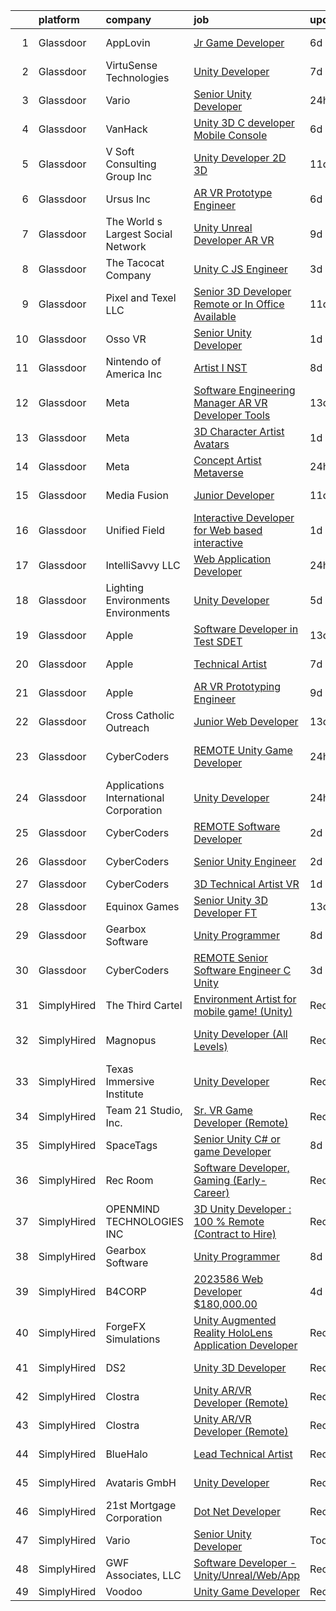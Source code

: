 

|    | platform    | company                                | job                                                                                                                                                                                                                                                                                                                                                                                                                                                                                                                                                                                                                                                                                                                                                                                                                                                                                                                                                                                                                                                                                                                                                                                                                                                                                                                                                                                                                                                                                                     | update_time   | location             |
|---:|:------------|:---------------------------------------|:--------------------------------------------------------------------------------------------------------------------------------------------------------------------------------------------------------------------------------------------------------------------------------------------------------------------------------------------------------------------------------------------------------------------------------------------------------------------------------------------------------------------------------------------------------------------------------------------------------------------------------------------------------------------------------------------------------------------------------------------------------------------------------------------------------------------------------------------------------------------------------------------------------------------------------------------------------------------------------------------------------------------------------------------------------------------------------------------------------------------------------------------------------------------------------------------------------------------------------------------------------------------------------------------------------------------------------------------------------------------------------------------------------------------------------------------------------------------------------------------------------|:--------------|:---------------------|
|  1 | Glassdoor   | AppLovin                               | [Jr  Game Developer](https://www.glassdoor.com/partner/jobListing.htm?pos=125&ao=1136043&s=58&guid=00000182868868218d8c4b9285a2ecc3&src=GD_JOB_AD&t=SR&vt=w&cs=1_00367e95&cb=1660114463095&jobListingId=1008051641868&jrtk=3-0-1ga38gq2di7kt801-1ga38gq2rkf16800-fda8f61a3c975519-)                                                                                                                                                                                                                                                                                                                                                                                                                                                                                                                                                                                                                                                                                                                                                                                                                                                                                                                                                                                                                                                                                                                                                                                                                     | 6d            | Palo Alto, CA        |
|  2 | Glassdoor   | VirtuSense Technologies                | [Unity Developer](https://www.glassdoor.com/partner/jobListing.htm?pos=107&ao=1110586&s=58&guid=00000182868868218d8c4b9285a2ecc3&src=GD_JOB_AD&t=SR&vt=w&ea=1&cs=1_778a1426&cb=1660114463093&jobListingId=1008047228085&cpc=F583A5AE0DDDFE3A&jrtk=3-0-1ga38gq2di7kt801-1ga38gq2rkf16800-621427e7806805ff--6NYlbfkN0CpTNcpmE4ij7sr_GPl7QJj6yehPG-kupSZfEdlJHm76PKMSXsSIq1med5BFIxC2pZRXqm2VLhN_XbCcerIOVWZ8h7ETYPARzSmbixQ7aLqpwonWBBh4rOL5Pp18dClbLthA8o-qLqLkUEi2BTeLU_x2fiKe0OI9IDJADdrOVWZeSJnfIngeVvcG4qEWq4Fni1pAod7MvXCtCCk_HWJzmRXQ2Gim-VP7zq8kVsDMn3gztunt4mmC87LCiD3kAxSmsd4jQRsv9c5J6qbHR_9jmsAsxVI39eeY8DAD-T9HHfDTTz-Z9SNYEFQwQqyKc-8uxRMAHeEy_m2j2FhwRcg_-RNwedWytGaxAClzZ3b6OvLlBmfmM4kfwMgsfsI-gMFWq6h8uT-K9zwG4phNpH-i7v9z8eOMHuZErZylqQn_eSP0g-03Wxx4WVqr4ncX5kvINUpVb4OXpjABd7ms4Eh0csPhbSa0Y2S8df2IgP2Hd_XnDR3sImiWdT_)                                                                                                                                                                                                                                                                                                                                                                                                                                                                                                                                                                                                                                                              | 7d            | Peoria, IL           |
|  3 | Glassdoor   | Vario                                  | [Senior Unity Developer](https://www.glassdoor.com/partner/jobListing.htm?pos=102&ao=1110586&s=58&guid=00000182868868218d8c4b9285a2ecc3&src=GD_JOB_AD&t=SR&vt=w&ea=1&cs=1_cb64d0fe&cb=1660114463093&jobListingId=1008062790888&cpc=D3E44275D43A938E&jrtk=3-0-1ga38gq2di7kt801-1ga38gq2rkf16800-c89ee2d4d892d51c--6NYlbfkN0A4hgeKHdLyHgzaskNEvl2xXMVaueUT71iJOYpLYISQUNEgeXQU2XwMksXKB-ZEcS_nrjQkb9tY7cNwpzZAgY8QLLlxTXlx_vima-h3Nqv1_wg_qCQyY_50ebdNgchgoaoCBtak_EGN9UwMaBXJMlS7pNt-nnkN7A1ZpyCyL1YhPRC9RWodx4YYnCx39uMKTA2nnra6l_pldElRSNTcg4K_IAS9uVDzbRadLBFyTfkc5J44aVT_-REKAd6GX3DaY9TlNWSBmn0Yyivartr6Z8FX9akCYoJMXbiKHSUK7gGVnVGWqiCO8XD4Uxg1fxLip-z6GUUf6lfvz54eactGxHsoB6sLX6yAohsCYD7buJxEBfIHTA5dVFvAhPydarZjqZYNoRm_Z3QdO3wNQJWV3_0ss7gYruQR5RCyg403QxAnvg4n1cBYea8zeULeZl9aGXwF-hejkVpX0vzoCaWXXO69qwWJ8fictZgzwk_VLmChOf8d2f9zeQIFSMfv1hNWERTJZdof4fzSKg%3D%3D)                                                                                                                                                                                                                                                                                                                                                                                                                                                                                                                                                                                                                           | 24h           | Remote               |
|  4 | Glassdoor   | VanHack                                | [Unity 3D C  developer  Mobile  Console ](https://www.glassdoor.com/partner/jobListing.htm?pos=124&ao=1136043&s=58&guid=00000182868868218d8c4b9285a2ecc3&src=GD_JOB_AD&t=SR&vt=w&cs=1_96320f21&cb=1660114463095&jobListingId=1008051124648&jrtk=3-0-1ga38gq2di7kt801-1ga38gq2rkf16800-a96022679cd9fd57-)                                                                                                                                                                                                                                                                                                                                                                                                                                                                                                                                                                                                                                                                                                                                                                                                                                                                                                                                                                                                                                                                                                                                                                                                | 6d            | New York, NY         |
|  5 | Glassdoor   | V Soft Consulting Group  Inc           | [Unity Developer   2D 3D](https://www.glassdoor.com/partner/jobListing.htm?pos=115&ao=1110586&s=58&guid=00000182868868218d8c4b9285a2ecc3&src=GD_JOB_AD&t=SR&vt=w&ea=1&cs=1_d15d69b4&cb=1660114463094&jobListingId=1008038008594&cpc=654405A9B1E0A9F5&jrtk=3-0-1ga38gq2di7kt801-1ga38gq2rkf16800-9a4a01b372ff3881--6NYlbfkN0D9RE-Si7ybiUgDiZLiiQYmpNk9Vbzm2gLbPAQW_p1zE3jUynzuC9mQeE4jvLF4MlSm36CescGx2H9d3YI0fVAn5prwo-RLWQRl_iwMVkZ6WLNFpLl_y3iVO_S9d5oC2ltUQyL-xm9HKGpi3r8xf5SsrsFpcevLABNYdw2hIoCqPNudL4vGDMg1vQ5sm9-v3Cvihdv17aoi36cmkJo0MUNM5JpuwZPrAXpl6cAT55OgdfknseMocjaGM7nyVaH15DhMPjRCsmlhb_ztD_Yq09Q5-S0dLxYG5OTtmoBrPyKRw51PbjrEBOnVUuhtzu-1qapAwCkBN1dFVChZzFLEAVV5E4lTVlo5c78B4LTDiGxI3wCqtEOAqSJVwa6-sN0ErWnyGjLXBk9Wg8Ptvm3_zuGt2UynBtvwJSfxpwKjT8gDuR9oasYryE8ZM8XIjRx9qlPYde6ngo6UzqLuD1UlguOhzZOrMDyKWT5KbBRclyJrRHNCq1g79h8dYWx73UzrS2o%3D)                                                                                                                                                                                                                                                                                                                                                                                                                                                                                                                                                                                                                                        | 11d           | Oakbrook Terrace, IL |
|  6 | Glassdoor   | Ursus  Inc                             | [AR VR Prototype Engineer](https://www.glassdoor.com/partner/jobListing.htm?pos=113&ao=1110586&s=58&guid=00000182868868218d8c4b9285a2ecc3&src=GD_JOB_AD&t=SR&vt=w&ea=1&cs=1_a73fcb3f&cb=1660114463094&jobListingId=1008050504524&cpc=42BEC95245890617&jrtk=3-0-1ga38gq2di7kt801-1ga38gq2rkf16800-676b17f24b5cec8e--6NYlbfkN0CT8vBT9H5mqECx2dfLV_FONLPDKpIRssxVwtj05Tmm4rA5I0VNOPdM1oYsK66ov5oeU1vn-T2BI8ztXGS97o12IFvk4488l3DTvol4EnNmos7vPDsIF4M1XmYlU4dn1Nsnus1ZaIBo6ETGQa2zZqKAHTHfC4ASFGZ6UE8aWyeWDYi9rIQsDJkXDhBQ-EROLr0fb8Urot8Am6Pv3mP8JgpyUvE3FPwrS_yS70cetbrOOtJ_SPeHiBBZAC_GZSOloUIMePftOWvROVJQXz0-77NLsiIUkuVazbWfKq_WSzvmb71JMa4BAmU7-cnh56FvbtV4UIhOasHTjqG9dSax_sx0Bw_Vocd7v_JZmwl6WsWMCBeDFc0FyN4i7Ze4f4LQ_f81JEWkW-28kac72DlvIvmoBu4byGGJlbrszBeaNj-YXpn3Zyv9RJ6ngkqOgcA4-eBt7lGvuPd8ry2k2Hywts2vf4KxOh9BqC0ZWtDkuoC9UAzEJWpZkSaingmbjI_N1OCL5RgYnbNSB4MQVucOG-FTazOUQ10ZzSeh4hsk8Vzdub-cHuDbtb7iVfIQJblL3RR9WZn1zC5ttG6i_MMQVlNmpVMAehmlohK8zXqtLK41EvZMr_W9lE3zVUaZFsnYEEqGA1NOk8l1kvcD1l2IqbOdIk3D2jhNefIVXF8MVN6o0BvCubo7ANpcfa_jcNwmjCQ1PBEuJqGyLC2mVSUY1oWJj7C9jD46wdLRiDI9oq4xxe4yyqmTabdaYvKVNYeebqjSeQKnWITeXR2jMOW419ANaug_unMLmaVpVbB3OFMnRGyz4fSIoNDfhc5CUIDNIZShe_5H4dnq6_RbgPCZL8C64pdId8DqVEF9KueJkmoosONHCLPHbsZtVx2FeRjCp0o6z7hvwUP87rA5-mEVdOEJrEayfy6PJgerAj8xg8Fkzl1VKsXQmS5qvDow7S_vmewIWbw77qSZeR0fWc5MlRxuKFn5CHdcP4c-4Kaw4bNi2jlXN--RFOjhbtKk6tP7KH0%3D)                                                                                                       | 6d            | Burlingame, CA       |
|  7 | Glassdoor   | The World s Largest Social Network     | [Unity Unreal Developer  AR VR ](https://www.glassdoor.com/partner/jobListing.htm?pos=112&ao=1110586&s=58&guid=00000182868868218d8c4b9285a2ecc3&src=GD_JOB_AD&t=SR&vt=w&ea=1&cs=1_b988d1c0&cb=1660114463094&jobListingId=1008042375696&cpc=7F6F94E2229B3AB5&jrtk=3-0-1ga38gq2di7kt801-1ga38gq2rkf16800-f494ee243d38d501--6NYlbfkN0DSgjPPcnEdvoK3uuxfISLALE6pB1FR7YSHOr_tSg5_QGIhoz_2VqUepdcKLBLI_zRVnZbHpaOUUg4zxA3YNJqfgCq-9o0liKzrVYmTrr_XDVnqIg3IFXNOjuKyMfftGZmcup85RVP1_M3P6WAr9I7CFCQ97cF5i0P5r4PJSMbs2tcTlq4Tns38mXYQ2G99_fYkF4tRFG9nAGlNipDd--tRJ10KEcCCbLI8gACvYXz0yZCVJvpCQx0mdx3wKuVrBdaLiNOWGIqrSQXGYUsz57lyl-5zLEr7yAgA9RjL6sjbmcrZ9ex-5WgR8LiwOa4CiBeNd1P8O1G3ngD04NjdczdmRSQXLSTQegw3ABIQK26WQQdmbMIOygatBxN2_S_0kqQ-8XY2wzNwjfW5D9a7X2KgJC-UzSCCZ2FkyDtmLzaL4JdBxbDQE7dvdexg5qDNRS6wlP75_RwZW4S0MugynzH-RWqmTUhVwDtpmmj6JSeR9Q2LANVCOjBIxPGQMOmH9ZDb204CYGhiO3Ltr6HJwPAZVlVQYMuflGhGxb_UNOQ2PWJJzJczP9PoNesI6bNFlhRRhvg1NEMReMctJJT9WoGu)                                                                                                                                                                                                                                                                                                                                                                                                                                                                                                                                               | 9d            | Sausalito, CA        |
|  8 | Glassdoor   | The Tacocat Company                    | [Unity C  JS Engineer](https://www.glassdoor.com/partner/jobListing.htm?pos=122&ao=1136043&s=58&guid=00000182868868218d8c4b9285a2ecc3&src=GD_JOB_AD&t=SR&vt=w&ea=1&cs=1_f5193a9c&cb=1660114463095&jobListingId=1008057460941&jrtk=3-0-1ga38gq2di7kt801-1ga38gq2rkf16800-07c20407f2c8a3f2-)                                                                                                                                                                                                                                                                                                                                                                                                                                                                                                                                                                                                                                                                                                                                                                                                                                                                                                                                                                                                                                                                                                                                                                                                              | 3d            | Remote               |
|  9 | Glassdoor   | Pixel and Texel LLC                    | [Senior 3D Developer   Remote or In Office Available](https://www.glassdoor.com/partner/jobListing.htm?pos=129&ao=1136043&s=58&guid=00000182868868218d8c4b9285a2ecc3&src=GD_JOB_AD&t=SR&vt=w&ea=1&cs=1_a9a188c2&cb=1660114463096&jobListingId=1008038831400&jrtk=3-0-1ga38gq2di7kt801-1ga38gq2rkf16800-f70f6389c13fdc4d-)                                                                                                                                                                                                                                                                                                                                                                                                                                                                                                                                                                                                                                                                                                                                                                                                                                                                                                                                                                                                                                                                                                                                                                               | 11d           | Remote               |
| 10 | Glassdoor   | Osso VR                                | [Senior Unity Developer](https://www.glassdoor.com/partner/jobListing.htm?pos=128&ao=1136043&s=58&guid=00000182868868218d8c4b9285a2ecc3&src=GD_JOB_AD&t=SR&vt=w&cs=1_2ae56cf8&cb=1660114463096&jobListingId=1008060831234&jrtk=3-0-1ga38gq2di7kt801-1ga38gq2rkf16800-a6327ebfa0ccbba5-)                                                                                                                                                                                                                                                                                                                                                                                                                                                                                                                                                                                                                                                                                                                                                                                                                                                                                                                                                                                                                                                                                                                                                                                                                 | 1d            | Remote               |
| 11 | Glassdoor   | Nintendo of America Inc                | [Artist I  NST ](https://www.glassdoor.com/partner/jobListing.htm?pos=123&ao=1136043&s=58&guid=00000182868868218d8c4b9285a2ecc3&src=GD_JOB_AD&t=SR&vt=w&cs=1_fc0bb25e&cb=1660114463095&jobListingId=1008045411369&jrtk=3-0-1ga38gq2di7kt801-1ga38gq2rkf16800-1ecfadcba2738101-)                                                                                                                                                                                                                                                                                                                                                                                                                                                                                                                                                                                                                                                                                                                                                                                                                                                                                                                                                                                                                                                                                                                                                                                                                         | 8d            | Redmond, WA          |
| 12 | Glassdoor   | Meta                                   | [Software Engineering Manager  AR VR   Developer Tools](https://www.glassdoor.com/partner/jobListing.htm?pos=104&ao=1110586&s=58&guid=00000182868868218d8c4b9285a2ecc3&src=GD_JOB_AD&t=SR&vt=w&cs=1_6e5909ad&cb=1660114463092&jobListingId=1008033314231&cpc=AF02A54CD0F60729&jrtk=3-0-1ga38gq2di7kt801-1ga38gq2rkf16800-2b621683bd873ed9--6NYlbfkN0DYl4UJW4r1Vl7FEn6T9F-rD9lpC-0oMJVSiWjK_MGUd8e8cHXcpv6KPyjLHZEfqkU7WcSZuXbmZfIUhhQ_HFC5L9AvTXuL3VHBavrUq3c4Mw-5YietqrUjyiCjTMKXU0rAyjymil50WMpzrjIuTkp2EReeXYNeQBhc0YOnDi-DVMWBl_Z0NF7SoX3QJwYOsggW4o_4BNEeicXfndjgl0T7iqUDn-RZ3j7DGdMtr4WCAEb90P4Wf6it5uCSAu-76Pl6HVVbXO8-yXgjOLL61WFENn_I2dvCb7_WWI0QLfmQZKOzyHMTGag23T6CuW-0SeCRBb_Rg-OqT90-_l_wRmFFwpJXYTQ1WOvKBuM5E5Au-GuT9JAasT9krIzg9j8w7qskA8PIvHyyTrlBQthiIJzs327-JDyHdTl03N3mMpJjn1QEKEMUta82lzS-pnLSd7uajTOYmsVTLgaQlb5ySO8KiF85q4LBJ2I506OUU4a8_Rc6PkZPNGlwYRaeGqrTtI_zXjMb3m1p0yG0bzFW0ZuRee3CA30DpW0o4byvgQcf16mxHIitnN8Smt3RJEz4I5UM4jqmtUbPqVHrvaBHKwqFH1q3qtry9R1rrP66n_1L5EjxIEIFchpgp8vXemDbVNOd40Ze3LKPHiTE1tPoKfllo_PYnHkbVudMdIPBQSLpi3VOLHWjwfnAH_L-eBdg6obd5HYny24ViC4TP-AzoOOSI_UGQaIme55DirFjfhQwQSZuyVxaGZL2IkOI37fo_PhoR9L6FLs4eogfz-1DbEP7qSIM-gloVC9yLAeCzQNNtTBQJE9ZgCmtdRVdwr7ZloisB3PIH96qF7v1ejImuwlFCclibhVbWwBwg2yMDzI1MOlFVuUDD5bGjSNeWg5Ia_uEEECN4tY9GMndvIor6uP6qS2nKh01DJ60RlhyWp_PlELGPohkoznyIF4PPUU7sX_JB9i01ClTVDhns9KmXKEojLrHRNGQq5brLeyblrE81vMQunIw0ZXip-qSWwvghbtSGIpGoOTx2l5kl8g8LtUra59byOGdmPeNF3keSEXgdZdCby2a48iwwJhCTS3tdYJHriF6LFQMXQ%3D%3D) | 13d           | Remote               |
| 13 | Glassdoor   | Meta                                   | [3D Character Artist  Avatars](https://www.glassdoor.com/partner/jobListing.htm?pos=105&ao=1110586&s=58&guid=00000182868868218d8c4b9285a2ecc3&src=GD_JOB_AD&t=SR&vt=w&cs=1_e66084b3&cb=1660114463093&jobListingId=1008061777966&cpc=87A0A889578C8297&jrtk=3-0-1ga38gq2di7kt801-1ga38gq2rkf16800-42385de9be05d970--6NYlbfkN0DYl4UJW4r1Vl7FEn6T9F-rD9lpC-0oMJVSiWjK_MGUd8e8cHXcpv6KPyjLHZEfqkVDT8BL02zSvDOFgY_TTPFfcsfb90mC8bVqyuMPVNeahIMSpreFDcArnyZCD3rMbijFTY1J5mOR9XF2sJuhoD64xxAaVVYOT5pOL1XxGsCl-_r0lPkXyM5euDLqQtY7xcSL_KSQMLb-KYqvW7iyRfB__FrbJGUsuZRj3vbovjYSV5I0AJoCagyxzPX2-wrDpaPfK4hmqFFA4XiOARRrueMN-FlhbQPTujjQ0a_WGOB9bW20v-YHc3qFu1-gttue5XKyKy5fhHmjYcWXsmg_aQpoxLWPWmHEdXbWUHiHW1RUWh8QAZAGqdwHgRYyjXHU8WBNnOGHFlXxshg6h7117vi_83GJwJtKIilxM92GZCDp_P3MqHVYJUQkRnDJLto-PCPXJoit-jzEuX6g4Puk_tXQBajprd2JAvV4gkYEpfwzfyrhqQTCFs8VT8Zve6vdg5lpj1S6xWZxjp8q8hqZ1hStOqfMqX-0nOXs4QFoDkWGokKw4wD8Q63zaIgAa3_sZ2MkRtGN2frU6G8FIrve27BS6GoVcn3CJBrr7YFWxB2wB6D_Cypc7rjt028eWLan23unhhYc-zpuqs8A7z3Vz80etgxykJz3cBLyoo0cVKYilTyoKr2qOV1YKuLBbq09c014NeLcW3kurnvp_pR2jWxeku4QiXZrqRBtq-tDx3WfiE1UuhAfVCnCXgAQ2RN6InOa7q_6JecZ4G_5CLOUxZZgFQhVGjgG12SMay86S7O3nMHlP55fsHKoN0Yh00HAO8vPuV2bNI02iXasYZa4aEMoSlkWnaje6WnZjJrI-V4oseVyfRV50zTPfM7VMEo-kAhDatcaA2mie778Ny_UG9hKpZ0dHPJOVS-Uifwh0cAHgPzrssGVHgIy_R4syxkHGH8qMRMMcvYl5owR3I7VSThsBeDjmZlLhQ0TWxdoDZxuSVnDfR7gxLsf71J3iS0LOOz89NglP3tWG3AxA3lc7NRUG0RwuYzoIPqOBpUz5zFEJSpWFSJfp0ba5-TqR3ZQ1SQ%3D)                                        | 1d            | New York, NY         |
| 14 | Glassdoor   | Meta                                   | [Concept Artist  Metaverse](https://www.glassdoor.com/partner/jobListing.htm?pos=101&ao=1110586&s=58&guid=00000182868868218d8c4b9285a2ecc3&src=GD_JOB_AD&t=SR&vt=w&cs=1_62a98d7d&cb=1660114463092&jobListingId=1008062809203&cpc=BA15C3E50D27FFE8&jrtk=3-0-1ga38gq2di7kt801-1ga38gq2rkf16800-21b4a9c53fc00ad9--6NYlbfkN0DYl4UJW4r1Vl7FEn6T9F-rD9lpC-0oMJVSiWjK_MGUd8e8cHXcpv6KPyjLHZEfqkVUDhkK4Kfk9FNDVhCistG_1PasObYFA1LkjSV7r4mwKrDPv6XzllAehShRQV7DTwK399fCAM-OYpZU5BTi8U_JHL4MGo27kKcJf6pmXn8rbG651jinxQQ-tkIwtQdXDwmHJHrYWOuNrJFaanTRzd1CfjTY98b7HA6AZNVs0NFaIxZNA1BzEulBxw7CzDQ_JPT-NMub0BcUCSDKYex4H2s6MMQ0ldixOcuMBgtP3sLa659MTJCIOB3Wj1biT1PpyRsrJPys3c3xIWMybj3Tf8e7mfGd8cQGpu-fEF03Q0j3q7K-LowGwJmMJsNYmMy6Z7TbqCgXLSyAaJ_M0EIfeOQBbHp4OtrLzzLFbufRYrR1n6ayCWbA4xZ3Kn09gIwRNpRAOzlgZZ4gCEGO8JeQ6GMZYb_GdzPNo23bYRakKLpQB8u5ypPze9_6l7HnA55NSJ2X4Nse8Bz6tctZUljKJrWaB3QWs18URwGVno4jLOz3Mu_WFoeU2sfraUpxpJFoVU9Apt2208r443C3nS4XLxraDLmC6bTPIvCd4EUjryBrtqc1gOzn1tdGld1ONuCxqAelxe-aJ9GzwStFy2wo6ouughGTqIYvFw3sskxclR1LuZlyCn8kVeb6cYLPxujEVPu-7lrd1LGdFSTGLW58o4lIh84S3AbYHQlYlLnDl1Wl0TIBq6plT0px67pjPwwy0J7bwDNJGSCJyx6gnW2onWkUjetr-aV4a5by5fabgui-VVbS_spJqazMygNGnDhBmjyP6PHtBXzGL4NfSbnxFPxsCf1k7wHEl-v0Q6lQwao5rlggpjtn5LJRZH7KtEGAbzn18kHAAd8SWsz6XlLLHYG3MB1B0nIJUsmmBrIaDNgILjE5dQuEvJCAeXDV1v_f0y1HaJiiXqW2ieuNmtoc80VO1TexRZzPxyTh3wWmtO20NaHClMs-41JkdsmCm9bbL9-Uoj1j5SNWjraYPI_buyJd7KuyggIIRSFFxStEnycuivzFVgM_0XslE1eYPLaDZ9w%3D)                                           | 24h           | Remote               |
| 15 | Glassdoor   | Media Fusion                           | [Junior Developer](https://www.glassdoor.com/partner/jobListing.htm?pos=127&ao=1136043&s=58&guid=00000182868868218d8c4b9285a2ecc3&src=GD_JOB_AD&t=SR&vt=w&cs=1_826049f0&cb=1660114463096&jobListingId=1008039143147&jrtk=3-0-1ga38gq2di7kt801-1ga38gq2rkf16800-c19c19860d859311-)                                                                                                                                                                                                                                                                                                                                                                                                                                                                                                                                                                                                                                                                                                                                                                                                                                                                                                                                                                                                                                                                                                                                                                                                                       | 11d           | Huntsville, AL       |
| 16 | Glassdoor   | Unified Field                          | [Interactive Developer for Web based interactive](https://www.glassdoor.com/partner/jobListing.htm?pos=106&ao=1110586&s=58&guid=00000182868868218d8c4b9285a2ecc3&src=GD_JOB_AD&t=SR&vt=w&ea=1&cs=1_aed6872f&cb=1660114463093&jobListingId=1008060772578&cpc=59DEFF8D475298C3&jrtk=3-0-1ga38gq2di7kt801-1ga38gq2rkf16800-1b2366b672c21547--6NYlbfkN0CNayYzF1mBaI40OgT78t3Q2d9IxlwDzhsYR4HK7epYUURqj7ThGxATAS9R-8Juk-lLjXUH1vzl_GW3Hb_J1W6lBHz62mxiYcb8F7Pij7qbDoWlrx3pPDFeUvepVpLmQB-AczCvJ_jSv9hWJ5yoq_vWdne0FQnxlFPdgw22rzTO0Cp9k0GE9MQMP5nQD9l63Z_SNaZap4-7ULdnleMckEX-7B5Sqk5uizjq2aisDYd5ZNaM9M4_QjQeTS6ODmK_gtc_jFH60Nq3KyVvHBww0X0KctWmOf7I1_mIXbPdWUED1RFuc0SZPYVAWNfvwb3f6ZeT7kEh3mbUWvAGEuGYVEAmcmsjnWFUinJhn08uMuQw9Ot0_QrrzzYu4HbczrkAk6akGUnxkv0XciYeJvYzgZ3IuV22mHQGxhell3mHUSRcYOupmyBEVkmCO2shWW68NEd0WAsJFaJ7CBV3OGkjhB6nVjXzSxjGSW1p8ktHgnkgF-2nxD0xJIPdRNkklNvHNJo%3D)                                                                                                                                                                                                                                                                                                                                                                                                                                                                                                                                                                                                                | 1d            | Remote               |
| 17 | Glassdoor   | IntelliSavvy LLC                       | [Web Application Developer](https://www.glassdoor.com/partner/jobListing.htm?pos=121&ao=1136043&s=58&guid=00000182868868218d8c4b9285a2ecc3&src=GD_JOB_AD&t=SR&vt=w&ea=1&cs=1_225b450b&cb=1660114463095&jobListingId=1008062844748&jrtk=3-0-1ga38gq2di7kt801-1ga38gq2rkf16800-f744866fc19f4fb4-)                                                                                                                                                                                                                                                                                                                                                                                                                                                                                                                                                                                                                                                                                                                                                                                                                                                                                                                                                                                                                                                                                                                                                                                                         | 24h           | Remote               |
| 18 | Glassdoor   | Lighting Environments   Environments   | [Unity Developer](https://www.glassdoor.com/partner/jobListing.htm?pos=119&ao=1136043&s=58&guid=00000182868868218d8c4b9285a2ecc3&src=GD_JOB_AD&t=SR&vt=w&ea=1&cs=1_807d8244&cb=1660114463094&jobListingId=1008053450591&jrtk=3-0-1ga38gq2di7kt801-1ga38gq2rkf16800-0086498e20b0cd56-)                                                                                                                                                                                                                                                                                                                                                                                                                                                                                                                                                                                                                                                                                                                                                                                                                                                                                                                                                                                                                                                                                                                                                                                                                   | 5d            | Remote               |
| 19 | Glassdoor   | Apple                                  | [Software Developer in Test  SDET ](https://www.glassdoor.com/partner/jobListing.htm?pos=108&ao=1110586&s=58&guid=00000182868868218d8c4b9285a2ecc3&src=GD_JOB_AD&t=SR&vt=w&cs=1_2737aa8a&cb=1660114463093&jobListingId=1008034378648&cpc=AC285F3A3ECA6BB0&jrtk=3-0-1ga38gq2di7kt801-1ga38gq2rkf16800-726f22b361884af9--6NYlbfkN0BvKrLyj5gPmtZO9T8euul8TCxuuKNOtzRJOomxnwSEodTz2Bc-sPZlt2Zgji_QUXFh8lrwF8Js18PHgQnPecDn_abInt7DVGxWbyJtOo5jcDgWq63OnqtScIJaaidH_cjM3L1gbD27ffd0TH8waNdHPMaEJV_A1RAT_dSJnbrKBhlS7sJPe-PIRXUn9VZ18YLHbZ8F1-n3nsjgb6D2J3WYgciEEfVggYAJ4GC_HwRzOhNk3LTR94CHMqaq5qA3haK-dy2GSQjow4_z2H5giY-vg7-f-jcRKhPFAjwIRrRyAtkbwxh0aTBk85WhLcI5CSTbtIo30rTxmZF32V9WpCkPj3WGrKAI74CM-wQeE9HuDYlyUu-SIZ-S2TyxowM83hnlKXoO5nZM8BCEhlrBlsURpcnuI87lDuclO05GUd9HWxnF2Uz6Mk52hDNGAp2dsKScznXtgmM-mzwxCNFf6DREBiNSxOb68E_8PGtaznOw5fQBWRZe33JFvHs2guRXc5e6-ddefFcOt3hY6O22-8liyOukjd4kw2IKyotRmiTq-h9Uh0178u1zmIDuHqnIAB80riYua-buGh7GI8jDtodoTYcqPWJ_JVFjJWGJfw7I9d_gQeOnArb8-Nz4-MoexJcHf3zZa1MAZohOqEDo3npvXuBcmd00YA0em38BWwfTwWQ33cVfGMd19DbtymRLbfpRTXW6r0MCMxF03lQ0rB_zr7N6S5_s75zXU1YAy0DmvnZXObhAaxR5IYV1XRAvAVii0e9GSqBzbtsmDQaKc5b0BLoVlVsxVdoPSiHmtpSvSmZS08ygbPkDULWsIN6LzBp9UMj5z5gkfWOiY4-XuxeBv5sURp667SPrXZqe1EoQVO8SzHSwsxmwQQq6t6-L2WTGn1ZkFlq05dRxrUKf1pZJo-J7TJUnzEcgOQoJCzn3foNBYpKuEABD3Gfoetu4_ogduXdsemwC9PBl2Ecu0LUs)                                                                                                                                                 | 13d           | Cupertino, CA        |
| 20 | Glassdoor   | Apple                                  | [Technical Artist](https://www.glassdoor.com/partner/jobListing.htm?pos=110&ao=1110586&s=58&guid=00000182868868218d8c4b9285a2ecc3&src=GD_JOB_AD&t=SR&vt=w&cs=1_ce4c02d8&cb=1660114463093&jobListingId=1008049134439&cpc=AC285F3A3ECA6BB0&jrtk=3-0-1ga38gq2di7kt801-1ga38gq2rkf16800-85fae6a6c4836f05--6NYlbfkN0BvKrLyj5gPmtZO9T8euul8TCxuuKNOtzRJOomxnwSEodTz2Bc-sPZl5OJ9R4TJsNd5tzvmuj0dZdRfvorjr3zd40LLU5zpu-a6g_8q0a3Uw1Xm7vBqWEagQjeAUwfe3pKpxmOKyd__zvHim9EJmOMpCzdhc1nfpeGAtXu2AZ6kBsixlVsdJpxWSir92DSUVI9wuIz6zsiMRFyqRFEM_43kXe9DgN3B3LqqKWRbftiKf3UGfSzlFe-FgkmNbufck7_l47sQqhNm_stkuZSihKlHxZ9igKKDsC1IDahNEQNGaEa97rP4PQ2L4yZABzGD1md3evlOlxRtfd_AE4tJod9Ykk8Hwi_7EyOadyMKPu1P3cMbrMD45jnQ8kYmK62-Jdm7gwUxQ-uYNQ42RHSiiMY41jQ-c8l06-qTmkek8SKvPVcHW6IOgzxDoHWCB69igkvsCZ9jZjJWr2u4_cLrx_qc-1XVlHt1NSMbTdnTiE2jtW4z7EMmPgXwZ8ZWKW0eZ1AyaufvoySPJIoasxq5sH3pQ6r-LrTmjkgEx-R0aMRaF65HiyEaeSRntjccg2p_5zOk7eU6URJRwfMbsrPgPp_u8gcOFLLYlm9uZ4QRdqF0hp3Kmk4ttaxdsTCPhPVknqI1aUnBWCrecLfTvOuearJQ51xcCaaopjzUsXUbPH1_6gBWucFtjFTRcQsEptw27RlxSheRhtgAlQ9L_uOBtXhxK6OrwxPl4mmIIYTOI_6DZahLkxW7t-4PBc-DUZpuH6oPufXuUpsDnfqMUBMXenJEe5xGvY2wTY7edeVUGvSArBMSnOibrlpj-QSLsbYDj7Z7wK-CQydI_ZXKuJ1jpIAs7lqYAO0cyJ6N8USQbCsUKoy3joQrKBeQe_rOOCf9By_jiDrXo1CYmg9W_ZXYcC2IRIWbRh0dEBls4McLXyzIfEfZbIMu-2Le)                                                                                                                                                                                                  | 7d            | Culver City, CA      |
| 21 | Glassdoor   | Apple                                  | [AR VR Prototyping Engineer](https://www.glassdoor.com/partner/jobListing.htm?pos=111&ao=1110586&s=58&guid=00000182868868218d8c4b9285a2ecc3&src=GD_JOB_AD&t=SR&vt=w&cs=1_e11efef7&cb=1660114463093&jobListingId=1008040017138&cpc=AC285F3A3ECA6BB0&jrtk=3-0-1ga38gq2di7kt801-1ga38gq2rkf16800-8ac766cd4c9c83e5--6NYlbfkN0BvKrLyj5gPmtZO9T8euul8TCxuuKNOtzRJOomxnwSEodTz2Bc-sPZlt2Zgji_QUXGPHfZ3D9-fZ3O3gxvXUyYRoFvCSQrLMmrGM2RPgwOTYUbb_byp7a4IOstWdwFd5T9IiWBcGo_ycXtpQWVAI9R5UkNrep-qc8zcZHyi9jE_QChvIy2X-j0B732LzAY3oZltzFTBcvelFP5-b5Wk-Vbn_odjg586pK3n168G8otu75ktbdrvBLb5M4DYnyH7lDzXCkdCZdVpcUzdANPgGEr1i0bhciEkOAPLYdTwrT1a--F7JAMuB-T8tyde-k1agMGBd_NOvR65igjgAptSvdd29dF36CyNr49jRvl9ysOR0x4may3iVq_lGkTzuzLalCff9qzB_kNy1nGCYhBk1ayozB0tePyxK-IlBbs8qvpLdD64-v_Ut09tFnCcwG7kvmY0xwz8fRrRlfKDHeT9dZtWRsYewal2oG3fsdxLx1ZHD_smCXdtQMHn8q7L4n0TRNEEvpXvY3zQAGuZAktecP8IzqswiWrDyMhrbbmhpm0XZPR9G6KsGuMdU0VIF-CgmFACztkwYu5p-SDUisYA0OfksjvoOrqcZ4UH8L7t2g-9BcxkhUQnNqpvzZzgzAe3WNId-sB-QhJ5v32i_Z2SNp9Gw1RrGnyc8C4gbNljtiA3nNUtHbiPzMYO0BsU19KeZTo1oNvcbDoy3K13ifsJoa6CmA6AdhYES12Mvyr5f4_yNKoB6LFKXwpu1G548iYarOQaoI5ZVVEyVL98lF3oPLkDI4EP8HtiEgOxqwUVtM5CEPtp76fnhgbLdjE3sJEtSdCAzW46fGFcpbkQvg0OadqEIv6z5hmEZBoWTuOeqEB4NiGrlOUPV4E8J3Ad7ZDSnN9FD8ReknQ3giNXAc7GHvy8bVFg5L06l20gwmR6aELwFUOrkTAoN6ebN_eSKVXM1oN83szc_u4Waw%3D%3D)                                                                                                                                                            | 9d            | Cupertino, CA        |
| 22 | Glassdoor   | Cross Catholic Outreach                | [Junior Web Developer](https://www.glassdoor.com/partner/jobListing.htm?pos=120&ao=1136043&s=58&guid=00000182868868218d8c4b9285a2ecc3&src=GD_JOB_AD&t=SR&vt=w&ea=1&cs=1_2e0f5eee&cb=1660114463095&jobListingId=1008032805637&jrtk=3-0-1ga38gq2di7kt801-1ga38gq2rkf16800-27d766c12cb6d4f1-)                                                                                                                                                                                                                                                                                                                                                                                                                                                                                                                                                                                                                                                                                                                                                                                                                                                                                                                                                                                                                                                                                                                                                                                                              | 13d           | Remote               |
| 23 | Glassdoor   | CyberCoders                            | [REMOTE Unity Game Developer](https://www.glassdoor.com/partner/jobListing.htm?pos=109&ao=1110586&s=58&guid=00000182868868218d8c4b9285a2ecc3&src=GD_JOB_AD&t=SR&vt=w&ea=1&cs=1_71ddd35f&cb=1660114463094&jobListingId=1008063654581&cpc=FB7E4A1762AE5BEC&jrtk=3-0-1ga38gq2di7kt801-1ga38gq2rkf16800-33d97cc254612a65--6NYlbfkN0CpFJQzrgRR8WqXWK1qKKEqALWJw739KlKqr2H-MSI4eoBlI4EFrmor2FYZMP3muM03bwn0NY0A9kQEhGAShRDOilPNdzmf2h8RdptT-gpge48hGwVYjEHdu6l4DG23qiIn-bgreYvZE8_sneGLXEcfO1zrOsNGKYnvIyaNlchnQYmK07x9GxiE_1BCxb9t_R1NuKHmr57RhKvT9U2WNcShT2S7Ples7dl3mpneCIfI1EyJQbMOjN3jU3_1JzhRmJtuW1fZ6EXaC-YQ7Um9AE3P3Je0N1_4i7L4-6deJqlwrWgHor41U958n6DChsgFhkm0yYJfQUy8ZVUj0OEmNtulo_TMi25OW13bf32XIXLhbXJj_4Ut9nxx-UZcN8mEYrpICvdRdIdrhkLzOdAcEId7k_NfsqLFZcTb0Rj1QsCrPHPkwCURtzUcfmtEZvr5Laxvus6CUbKph1-F6XZ8yiyUoByTYMyfPMlkUiZfxw1zrYmTX_GTNmctH7xFltxINn2NybVaZ3I6H69V4dMZx2X6uDLNaQTAfc1-ek5g1Mo7TT310qAXjH0YMM4Tbg7g0_yRiPDvJRsgS1kCs02dveI-K2if8wWguV3sGcgcSCXfMb-k8K4GjG_ZeUvD9Prr3P4AEMm9Qn4VVlp-ZrspSupL50AeGZ5Idz2HIZ13MgjpCC9Qz3q6lRjO0j-CB8riFsN7M9FocLzAgwHYrHjjivZphLk3s4Un_grK8S8Q-Ai-JCzdRpVJv1-L2JrnsvO7fdR6OxH0c9R63OJyxyQymwQ4PA7xph7WvGnX5PLWrCDIyCpquQGv19EBjDoWQ7d4_YFeA6woe9V62z1N1okY9n86MVSI7heljsOtjybdCfi3GCijWwFeg0mN9hwHO_BNVMMCn1s9D_3PXcv0ziKKl8s0syUgJV4cuP5ZeKScXyVRZDMM1I2gtPYfxU_sUT8d1Jj0CrXDZSQ88uBuzJDU_8ghfTXDgGUdmrstwDois361WVijrWEuIPHQ_eiqtFwDfdiIFCIiJQdjcg%3D%3D)                                                                                      | 24h           | Los Angeles, CA      |
| 24 | Glassdoor   | Applications International Corporation | [Unity Developer](https://www.glassdoor.com/partner/jobListing.htm?pos=103&ao=1110586&s=58&guid=00000182868868218d8c4b9285a2ecc3&src=GD_JOB_AD&t=SR&vt=w&ea=1&cs=1_17f3ef6f&cb=1660114463093&jobListingId=1008063343561&cpc=8AC01DCC8FF2DC38&jrtk=3-0-1ga38gq2di7kt801-1ga38gq2rkf16800-d2c8f4e37a635e67--6NYlbfkN0AS3oPsAAmCngCu4U51_2RxXyfS7TdWOFtWPOafNW52IwBtI59ZXPdtfA3svvnxya3IhrtIKjp-_N6sisgsKzSxprYS_YTJd_wl0lpONz31S7cWSlyk53jxFlw1zEgS45L7xh_Qm5NdssYe6ZlPZIHIsG1HV9E73ViLQpOpzxJIQP-E5wNvLwv0J4ilgglH_hfnx8eB4vcmrpOX8I9ZJBuO8eAE2xWxDgHl-_1RFqWYbeIbl8KIwIFjhVchLr9tx9ONeP_TXOYQnAUvAaMJzD-X3PcoOCaggUXwaGEP0X0AM7CkRh1IrjCfrKYUQEnwy6u070itjp1ym_x1dlNxiYFelb07z57aWjXsamCdKPM3WR76Nx5aZ2lMv-LN6OTMRYa1nszk4C54WBXzY1XS9uTh4_amdrJcNGkc7vLWDCJFJifgR82DVR6V4FbUxxxIBb_CyedZ_IujjKUSOV0xslw3WlsgDj_cfa-xGRw3qx60gTDygr6ZroQunGml4eSTMONnAgE-c8qBGQ%3D%3D)                                                                                                                                                                                                                                                                                                                                                                                                                                                                                                                                                                                                                                  | 24h           | San Diego, CA        |
| 25 | Glassdoor   | CyberCoders                            | [REMOTE Software Developer](https://www.glassdoor.com/partner/jobListing.htm?pos=114&ao=1110586&s=58&guid=00000182868868218d8c4b9285a2ecc3&src=GD_JOB_AD&t=SR&vt=w&ea=1&cs=1_536a6e76&cb=1660114463094&jobListingId=1008058281562&cpc=FB7E4A1762AE5BEC&jrtk=3-0-1ga38gq2di7kt801-1ga38gq2rkf16800-31c5e00461ce41b4--6NYlbfkN0CpFJQzrgRR8WqXWK1qKKEqALWJw739KlKqr2H-MSI4eoBlI4EFrmor2FYZMP3muM3qxPNuNJt_0NFqYEbD9ASUQubicQlP7iLODAr0x-567svrFVka8BgkdJgrZAcoDmm2teB__UGFdNHOSxnCr6_jlG_hxCyGNu_rvX34SgnruEjNFhYDAssF0E3wEbcu3iFkuzDV5xxpsIpY9dIVrEaJ-9Bl5xU1VLTa60vyuJO081a-c5IkVwWXnZ8RpDF-OvAWiBGBplAqIWk0W9ls2OaGGwhuf5soeuNzEdx2mm6f5ZJWOiEb4DkgsDdX-RLWZ7zBOWvnNHkbOsaHqeL-9ffuUr-9D5BelMSNrO_bvB-EF2KzWwI5xf1QWbau2aZX7jJJMmSOdfvTw64ywDbLhUyk-a3X9eXCzMC7DAUHVXW2gszKsEO1H8Dol9pOzEesFIU3tj_y_uE_-e0Fdwr3OyfM8GTClOTmTNucpy9_Gl6e0yfo6q9GXbPFN7gl2_p5vYpLiSdY_eFxHUEvvXAeRVgDnZFXbUolF12aLkaXFnpeAqKK8qHXMw8UdXA_WLmTYifYE0_ldONWSljqww3QfRfnCXBpocnRXihKX1uqaz8w8gEYCky2xGJN6oEa8sPcie7JQWTNh03UyB1m2GVULkUpYqnJAuFO5Xl-3CKSOkovbjJ54PyWLLl5F_Qp12blAjC23Ck4nJlXwNLYu8ilDYOV8OR9nUWqpqr9kDdzQpejHUCcoIUr9_vyAXeP34gpA2UkVbwWVeUCtG5xOescDBVgNCCPKyJevcYSsCgKX59caiF0ocDhlUH_qfjNiI-wcDkFm01ONPk0zc_gfZWHkY8rmujcvTwY8pY8NDfYikEsNacPLkhdU8fSeMZkMupgAUap5aI8A7BbLW9iXYd4MeBcom4W--lJnSjpluPdt_6g3S8lgtAj-yvJ7FXp7G7DayYHQizQ6y1U52R5XkgHraB5VpSpHyCZ4tvgCajyxzINxg%3D%3D)                                                                                                                        | 2d            | New York, NY         |
| 26 | Glassdoor   | CyberCoders                            | [Senior Unity Engineer](https://www.glassdoor.com/partner/jobListing.htm?pos=117&ao=1110586&s=58&guid=00000182868868218d8c4b9285a2ecc3&src=GD_JOB_AD&t=SR&vt=w&ea=1&cs=1_51e24b89&cb=1660114463095&jobListingId=1008058282053&cpc=47CFDC01B3F81FAC&jrtk=3-0-1ga38gq2di7kt801-1ga38gq2rkf16800-980809637741b634--6NYlbfkN0CpFJQzrgRR8WqXWK1qKKEqALWJw739KlKqr2H-MSI4eoBlI4EFrmor2FYZMP3muM3qxPNuNJt_0NA4ks-PPeM1J7P77HAI8W9HOlyO2qFGZPhVrODAt-nBm6bG5jERW3H7kiSUOtVVhg7_-_-14KgcOhs5v7MkAYHkWsKfu_YGDGkNejY4ez4ZDS8G6AvWvPsNOSfVr807Zf5Uh9onQxg52I9TG1h5m3EqD7DzjBMRYk_SKX8qNqYc7KEgur5-R3dITkiK38pBjwIf11PIhRh4rMkXWAGWWspwBuyAGTs2-usJ8LSo_32io-o-NEdfRxZK9lxUgoI4iuaAja0Ylny1hmBnb0iEIsLwoX0nn7It220ZQZxFbJQrOKkgTa10dgzqJ4EaUL7RgCRuVUfcbfQ9PzOBb7TQ59dYYyM35fluBe18-7jPqqCN_UpJK-qDKn1PpFif-rrLUcyffpm5FEe2zV2jLU-_oWQSAOai2Hzcoj_GXciQnxvHz-aKhj3LwvwFwW0m4uMI-8AHy61567We8uNjr1GaD8pHMDRfmoa6VSWoVpyUlDCqAJ3YyfOX5DNRzfpZtzCkLdx-OL0t_B5rnnPtN1TeKDL5AIYcKNxAUdggsCmRBlFshUn1bKWi7ITfHmX2Feiok4NUglqpBx80cLaveg68lZ-2zYWeNJx4aIR1-60ZyLKgvzrp-uO3jAqPwxrDJmeDJeMbXGx_KqPLp6eVEuL7CIvnE8jNzURm9dJdbgYFO8oAskONic7EeCUBcN09a3fEeikgsm7RBQW0rqy9KUO4xDmZDjJf8HrQa_PryEK0nW7iZ8l2efj6GiJiQqMkv9uurDb-JmY5pe_2k6c0HCI_v926nKGJHr7t_MaKCNBlvT8FxuVbg3IWxW0uucG-WdHt0LRkb0U_q2-BKSLfF8liUQibvmoA0P-Xzq3V-9RLumAyf1FLk85gra_aTAuhDZJhPTi_iSDG3yXjJUeNk9FXZ0r2MEJ7hjpc5Q%3D%3D)                                                                                                                            | 2d            | San Carlos, CA       |
| 27 | Glassdoor   | CyberCoders                            | [3D Technical Artist  VR ](https://www.glassdoor.com/partner/jobListing.htm?pos=116&ao=1110586&s=58&guid=00000182868868218d8c4b9285a2ecc3&src=GD_JOB_AD&t=SR&vt=w&ea=1&cs=1_5ecf7bc2&cb=1660114463095&jobListingId=1008060676316&cpc=47CFDC01B3F81FAC&jrtk=3-0-1ga38gq2di7kt801-1ga38gq2rkf16800-3913e937d1f9fc50--6NYlbfkN0CpFJQzrgRR8WqXWK1qKKEqALWJw739KlKqr2H-MSI4eoBlI4EFrmor2FYZMP3muM0Ub0ZhMW8URfTRwN91oElRvfyM9KQNxQqn7XxPr0qV0QnTeYxB9npl1zsCAzjMYllFnc6AF3kVxZmiKFb9bl9q2wxBbyutFh9QM6SBEtuWCM3osm4Z4lRapeBHsiBzj4cixCWNzWNE48hifGEDmPk4jTYD5tDlbu_eBPWTfLhOvy3G1gEzO8cW8oxKO2yuQSDudwYBkHu_MJ13gdfybzgYRp_A0cA_fEFajMctD-rSMI-nqa4oSAmL5qlq_XP_mpwOSums20elhHoHLBPLAtVhWlwxYPBLrAHPq4Jgxg3KCaB9dWGxRHlK741oiig0DAYB-XW3MJQ0yPQNjYK4WGazmmqLxJXMbTH-NKU_1aAnTG-YsIgZh46mbSkw-XW-wlpiUsIP_fLXiEcZTUG9feEe-JnHtTThEoGWsGXxZTI7-sOhQgrXcchCZO8-94Fhsec9DXRRCe6aOQZWKW6pVaZq_osbuAPTS3gKeKg0DuFUVzVkoTMSPYxckxgbnTviTdEBdYmc_P9itz4RMJVjWjBmAivE_F_5KCphiSRs6EMDTItSMUwjIqfqkHEuphOYbtacbvLoV9i2v9TUy95WZ1tSzcZLOmTrMCf1X4LvOYH-CvAD44EAwWk4dLCJdSZrGDEVLc2ppUVTLfqaVES4SF5oP6uduSNF7xOZuiY_GLpzYZj-AlHoLKXWBYiZxPQLdRZY-2f7NyOTEiPLGm-MMTcsQxj-Sz0pR6JEpQ0brWp4WUcOJ5tkZ2fLkX4kAgkfmGp6H8Mg3FPZRpuzykEk2jWkUFPbjYI1mEoScUHlqT4Loqs9Nq8YmhMk-QhY8fQsVwcxyNQomzui4L0ARQi05OpeJfFaoDBcNbzL27U3hQwvOms4gkcmzqWIMv8rHh6c9WAbjJ3sMKYSGV_Seps5D1jBHpU0LgpqI7_twkGmsbWfLg%3D%3D)                                                                                                                         | 1d            | Venice, CA           |
| 28 | Glassdoor   | Equinox Games                          | [Senior Unity 3D Developer  FT ](https://www.glassdoor.com/partner/jobListing.htm?pos=130&ao=1136043&s=58&guid=00000182868868218d8c4b9285a2ecc3&src=GD_JOB_AD&t=SR&vt=w&ea=1&cs=1_1d13f560&cb=1660114463096&jobListingId=1008033357499&jrtk=3-0-1ga38gq2di7kt801-1ga38gq2rkf16800-471d251ec7ab6fc8-)                                                                                                                                                                                                                                                                                                                                                                                                                                                                                                                                                                                                                                                                                                                                                                                                                                                                                                                                                                                                                                                                                                                                                                                                    | 13d           | Remote               |
| 29 | Glassdoor   | Gearbox Software                       | [Unity Programmer](https://www.glassdoor.com/partner/jobListing.htm?pos=126&ao=1136043&s=58&guid=00000182868868218d8c4b9285a2ecc3&src=GD_JOB_AD&t=SR&vt=w&ea=1&cs=1_9f39db67&cb=1660114463095&jobListingId=1008045880671&jrtk=3-0-1ga38gq2di7kt801-1ga38gq2rkf16800-57235af842b47ca1-)                                                                                                                                                                                                                                                                                                                                                                                                                                                                                                                                                                                                                                                                                                                                                                                                                                                                                                                                                                                                                                                                                                                                                                                                                  | 8d            | Frisco, TX           |
| 30 | Glassdoor   | CyberCoders                            | [REMOTE   Senior  Software Engineer   C   Unity](https://www.glassdoor.com/partner/jobListing.htm?pos=118&ao=1110586&s=58&guid=00000182868868218d8c4b9285a2ecc3&src=GD_JOB_AD&t=SR&vt=w&ea=1&cs=1_13cc7012&cb=1660114463095&jobListingId=1008057340531&cpc=AC285F3A3ECA6BB0&jrtk=3-0-1ga38gq2di7kt801-1ga38gq2rkf16800-7529ec7b84791d97--6NYlbfkN0CpFJQzrgRR8WqXWK1qKKEqALWJw739KlKqr2H-MSI4eoBlI4EFrmor2FYZMP3muM2pAkOmUab4-w5lk3BQxjmrsp0UL0EHTAHCgyYPyUckDVe45t1Wk6VKbFciom2wxmAJzYZnlWZfq3VN6bLXsh1QtAbtNCauk_d_rpAcRVyZKcMUzyFyFRw7C3gGmyyjJTtB87HH_8nGsmAsp_F9YBSXFvVJXJ5cUP7S4QQ9egDP3Gz_AEEVPuFuE-1NNf9fup4aFHiccR-ThTZcyYK77nU2ZnYD9q6QG4OdYmyFlOXwKaUwqQsSlIslAJydUprFJinG4upV6BwKuggfsHvu3r-bzrSmxsDO9C0WNixnAg_KgP_8z3PTjzh5HKYLTDEACo4hmiQ5q-Esz_drmEY8T3ghBqMCJG-BU8v8mjKGzw4p4RqeOY2U_9AVX7jvaZ4-BUIJ4d5Wl0DitcbutBtcVg6sHjjOQCPxstu1y3EyJMFSRlraKlrN192iiNsjDJX1pu1zbNHVPMDS8KqPRlLLFPX5beYBkRTH7sj1DeqRhnHpDuy4aUiWZ2R0x0ehoHpaxAufcE0h9Z_vkI-Hry8AIsdD30tlk7ukWzCBWWqUhAMxtB2IQG9bsEKDvAjp-oZ00cfDjfGfKnZblJsCXQDvEFmIIVCEo5lp3KfSPAFnI5Z4FN6fiRLWdzguCJN6nFiC7C7GfqVH-M5PL149wYl-izKHbsgpXoLF55OJWvNqEqrxl96CadHKqtfFpEv-K6goVjEeiwLsy-92mNx_NI7Qt1dJ2Qn4_wu9LM4XyiGYg4Y899dVVvnkMAIrFPDGttO3-CGowGxlnC1_YXyte9V0f68tV7ho3m0bCZZvfzjH311oA7jcarYrIYxKSJxVY7-0Yd3InbckzCRfNHN4FRZ_V-trPxARC4LkF5vIS3beneIakvMB4IWilNWZ01lTElfdxlhQbjJClRw03HbOURV_1LPFvuuHO4QZJ9qhqzXSOl39j97oPIgGxljs)                                                                                               | 3d            | Las Vegas, NV        |
| 31 | SimplyHired | The Third Cartel                       | [Environment Artist for mobile game! (Unity)](https://www.simplyhired.com/job/5WYDNEWV84fNaCCi2aFIXmRA79Qav5OvY6Gfd9qS-L1zk4TlStvL0g?q=unity+developer)                                                                                                                                                                                                                                                                                                                                                                                                                                                                                                                                                                                                                                                                                                                                                                                                                                                                                                                                                                                                                                                                                                                                                                                                                                                                                                                                                 | Recently      | Remote               |
| 32 | SimplyHired | Magnopus                               | [Unity Developer (All Levels)](https://www.simplyhired.com/job/vPypX05jFCjXy9ymS1tlMhP8Zpx81wwzBDbU2anSTS_WypcGgAQCYg?q=unity+developer)                                                                                                                                                                                                                                                                                                                                                                                                                                                                                                                                                                                                                                                                                                                                                                                                                                                                                                                                                                                                                                                                                                                                                                                                                                                                                                                                                                | Recently      | Los Angeles, CA      |
| 33 | SimplyHired | Texas Immersive Institute              | [Unity Developer](https://www.simplyhired.com/job/xsx4ESwUMkdjW7C0uYGMcHDZ2mGpny2HahBniUJtGFO86Bd48YzTXA?q=unity+developer)                                                                                                                                                                                                                                                                                                                                                                                                                                                                                                                                                                                                                                                                                                                                                                                                                                                                                                                                                                                                                                                                                                                                                                                                                                                                                                                                                                             | Recently      | Remote               |
| 34 | SimplyHired | Team 21 Studio, Inc.                   | [Sr. VR Game Developer (Remote)](https://www.simplyhired.com/job/x0QyjJ5I7O7iV21cc6eoRTys2Ok_RTChNPvHzGVDZakudxol97zPCw?q=unity+developer)                                                                                                                                                                                                                                                                                                                                                                                                                                                                                                                                                                                                                                                                                                                                                                                                                                                                                                                                                                                                                                                                                                                                                                                                                                                                                                                                                              | Recently      | Remote               |
| 35 | SimplyHired | SpaceTags                              | [Senior Unity C# or game Developer](https://www.simplyhired.com/job/c1SUiWwgk6PeDprPspAwNymtBDr_BMJObV651HRdyR6crcH-4q-TOA?q=unity+developer)                                                                                                                                                                                                                                                                                                                                                                                                                                                                                                                                                                                                                                                                                                                                                                                                                                                                                                                                                                                                                                                                                                                                                                                                                                                                                                                                                           | 8d            | Arizona              |
| 36 | SimplyHired | Rec Room                               | [Software Developer, Gaming (Early-Career)](https://www.simplyhired.com/job/IfYQ6UpaeLV0dbnbG1hLD9OZ6v-DwuVJeaQqWgTOCbI4FaiKESu8EA?q=unity+developer)                                                                                                                                                                                                                                                                                                                                                                                                                                                                                                                                                                                                                                                                                                                                                                                                                                                                                                                                                                                                                                                                                                                                                                                                                                                                                                                                                   | Recently      | Seattle, WA          |
| 37 | SimplyHired | OPENMIND TECHNOLOGIES INC              | [3D Unity Developer : 100 % Remote (Contract to Hire)](https://www.simplyhired.com/job/-sJc73nSpFbM6A2wowlNG8GjwnLw1NjzCyzhFWU0laVbp9ll3zEIyQ?q=unity+developer)                                                                                                                                                                                                                                                                                                                                                                                                                                                                                                                                                                                                                                                                                                                                                                                                                                                                                                                                                                                                                                                                                                                                                                                                                                                                                                                                        | Recently      | Remote               |
| 38 | SimplyHired | Gearbox Software                       | [Unity Programmer](https://www.simplyhired.com/job/UtSCEmx5XtxF9oTYJ6oJY_6hSXBj2jVTQlZGnZDUB_TNXOf4YnzXFw?q=unity+developer)                                                                                                                                                                                                                                                                                                                                                                                                                                                                                                                                                                                                                                                                                                                                                                                                                                                                                                                                                                                                                                                                                                                                                                                                                                                                                                                                                                            | 8d            | Frisco, TX           |
| 39 | SimplyHired | B4CORP                                 | [2023586 Web Developer $180,000.00](https://www.simplyhired.com/job/N9CAr_sTLrnqh96mhKqRuzEYVjBPPAZvWBQVO6Xyhnjs53jHevChUw?q=unity+developer)                                                                                                                                                                                                                                                                                                                                                                                                                                                                                                                                                                                                                                                                                                                                                                                                                                                                                                                                                                                                                                                                                                                                                                                                                                                                                                                                                           | 4d            | McLean, VA           |
| 40 | SimplyHired | ForgeFX Simulations                    | [Unity Augmented Reality HoloLens Application Developer](https://www.simplyhired.com/job/B57CKuMHiLAowz6F36Bn81d5fjPdIOPLau78tKhABCGYyjNZ7ZKgzw?q=unity+developer)                                                                                                                                                                                                                                                                                                                                                                                                                                                                                                                                                                                                                                                                                                                                                                                                                                                                                                                                                                                                                                                                                                                                                                                                                                                                                                                                      | Recently      | Remote               |
| 41 | SimplyHired | DS2                                    | [Unity 3D Developer](https://www.simplyhired.com/job/QVj4NaAH2_9VLXJZjzzM39MjxciNRM0v_5PjupAtiwPTt12OYU-vnQ?q=unity+developer)                                                                                                                                                                                                                                                                                                                                                                                                                                                                                                                                                                                                                                                                                                                                                                                                                                                                                                                                                                                                                                                                                                                                                                                                                                                                                                                                                                          | Recently      | Niceville, FL        |
| 42 | SimplyHired | Clostra                                | [Unity AR/VR Developer (Remote)](https://www.simplyhired.com/job/Z1VKUCQBOT3Ts7GmKbQNA3IybBKS6Sth5WXSkNoNgd8tAb_Jg26Wpg?q=unity+developer)                                                                                                                                                                                                                                                                                                                                                                                                                                                                                                                                                                                                                                                                                                                                                                                                                                                                                                                                                                                                                                                                                                                                                                                                                                                                                                                                                              | Recently      | Remote               |
| 43 | SimplyHired | Clostra                                | [Unity AR/VR Developer (Remote)](https://www.simplyhired.com/job/Z1VKUCQBOT3Ts7GmKbQNA3IybBKS6Sth5WXSkNoNgd8tAb_Jg26Wpg?q=unity+developer)                                                                                                                                                                                                                                                                                                                                                                                                                                                                                                                                                                                                                                                                                                                                                                                                                                                                                                                                                                                                                                                                                                                                                                                                                                                                                                                                                              | Recently      | Remote               |
| 44 | SimplyHired | BlueHalo                               | [Lead Technical Artist](https://www.simplyhired.com/job/Wjuj_8GvrouGkI5GInMTsAVDyDnmD0dXLa8mRnChOYJPWpldqD68RQ?q=unity+developer)                                                                                                                                                                                                                                                                                                                                                                                                                                                                                                                                                                                                                                                                                                                                                                                                                                                                                                                                                                                                                                                                                                                                                                                                                                                                                                                                                                       | Recently      | Rockville, MD        |
| 45 | SimplyHired | Avataris GmbH                          | [Unity Developer](https://www.simplyhired.com/job/i1Dw3b-dk8AIW8BnRiNhaQZXlg7YyJ6TgrqSLbhDgw9ibiiGkKwzmw?q=unity+developer)                                                                                                                                                                                                                                                                                                                                                                                                                                                                                                                                                                                                                                                                                                                                                                                                                                                                                                                                                                                                                                                                                                                                                                                                                                                                                                                                                                             | Recently      | Georgia +1 location  |
| 46 | SimplyHired | 21st Mortgage Corporation              | [Dot Net Developer](https://www.simplyhired.com/job/EGRQAiY53TICJxtUHsDSlq-KP4RKqfRCNocZFTvPJXMjLVDjyUcOEQ?q=unity+developer)                                                                                                                                                                                                                                                                                                                                                                                                                                                                                                                                                                                                                                                                                                                                                                                                                                                                                                                                                                                                                                                                                                                                                                                                                                                                                                                                                                           | Recently      | Knoxville, TN        |
| 47 | SimplyHired | Vario                                  | [Senior Unity Developer](https://www.simplyhired.com/job/_5KkPNu-RRPUKGLvAEgBfJRpHs6elqDqIYfhpjISCBcztvsT6scb9Q?q=unity+developer)                                                                                                                                                                                                                                                                                                                                                                                                                                                                                                                                                                                                                                                                                                                                                                                                                                                                                                                                                                                                                                                                                                                                                                                                                                                                                                                                                                      | Today         | Remote               |
| 48 | SimplyHired | GWF Associates, LLC                    | [Software Developer - Unity/Unreal/Web/App](https://www.simplyhired.com/job/YEcslJTXNxqad2O9X9_5XjgeQnyJyE1ynPDtOtUBNxvpl0RTOaZFwg?q=unity+developer)                                                                                                                                                                                                                                                                                                                                                                                                                                                                                                                                                                                                                                                                                                                                                                                                                                                                                                                                                                                                                                                                                                                                                                                                                                                                                                                                                   | Recently      | New Jersey           |
| 49 | SimplyHired | Voodoo                                 | [Unity Game Developer](https://www.simplyhired.com/job/NLFQkH33HD_35Ds9kXakUpzo0YFJySLM-k9B6PMS8pvyK5pcffPR_g?q=unity+developer)                                                                                                                                                                                                                                                                                                                                                                                                                                                                                                                                                                                                                                                                                                                                                                                                                                                                                                                                                                                                                                                                                                                                                                                                                                                                                                                                                                        | Recently      | Remote               |